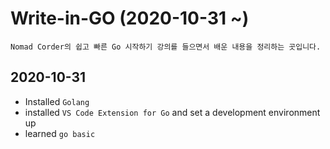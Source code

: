 # Write-in-GO (2020-10-31 ~)
```
Nomad Corder의 쉽고 빠른 Go 시작하기 강의를 들으면서 배운 내용을 정리하는 곳입니다.
```



## 2020-10-31

- Installed `Golang`
- installed `VS Code Extension for Go` and set a development environment up
- learned `go basic`
